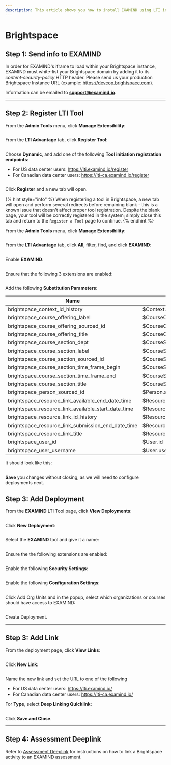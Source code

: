 ```yaml
---
description: This article shows you how to install EXAMIND using LTI in Brightspace.
---
```


# Brightspace

## Step 1: Send info to EXAMIND

In order for EXAMIND's iframe to load within your Brightspace instance, EXAMIND must white-list your Brightspace domain by adding it to its _content-security-policy_ HTTP header. Please send us your production Brightspace Instance URL (example: https://devcop.brightspace.com).

Information can be emailed to [**support@examind.io**](mailto:support@examind.io).

***

## Step 2: Register LTI Tool

From the **Admin Tools** menu, click **Manage Extensibility**:

<figure><img src="../../.gitbook/assets/image (15).png" alt=""><figcaption></figcaption></figure>

From the **LTI Advantage** tab, click **Register Tool**:

<figure><img src="../../.gitbook/assets/image (16).png" alt=""><figcaption></figcaption></figure>

Choose **Dynamic**, and add one of the following **Tool initiation registration endpoints**:

* For US data center users: https://lti.examind.io/register
* For Canadian data center users: https://lti-ca.examind.io/register

<figure><img src="../../.gitbook/assets/image (17).png" alt=""><figcaption></figcaption></figure>

Click **Register** and a new tab will open.

{% hint style="info" %}
When registering a tool in Brightspace, a new tab will open and perform several redirects before remaining blank - this is a known issue that doesn't affect proper tool registration. Despite the blank page, your tool will be correctly registered in the system; simply close this tab and return to the `Register a Tool` page to continue.
{% endhint %}

From the **Admin Tools** menu, click **Manage Extensibility**:

<figure><img src="../../.gitbook/assets/image (18).png" alt=""><figcaption></figcaption></figure>

From the **LTI Advantage** tab, click **All**, filter, find, and click **EXAMIND**:

<figure><img src="../../.gitbook/assets/image (19).png" alt=""><figcaption></figcaption></figure>

Enable **EXAMIND**:

<figure><img src="../../.gitbook/assets/image (20).png" alt=""><figcaption></figcaption></figure>

Ensure that the following 3 extensions are enabled:

<figure><img src="../../.gitbook/assets/image (23).png" alt=""><figcaption></figcaption></figure>

Add the following **Substitution Parameters**:

| Name                                                      | Value                                 |
| --------------------------------------------------------- | ------------------------------------- |
| brightspace\_context\_id\_history                         | $Context.id.history                   |
| brightspace\_course\_offering\_label                      | $CourseOffering.label                 |
| brightspace\_course\_offering\_sourced\_id                | $CourseOffering.sourcedId             |
| brightspace\_course\_offering\_title                      | $CourseOffering.title                 |
| brightspace\_course\_section\_dept                        | $CourseSection.dept                   |
| brightspace\_course\_section\_label                       | $CourseSection.label                  |
| brightspace\_course\_section\_sourced\_id                 | $CourseSection.sourcedId              |
| brightspace\_course\_section\_time\_frame\_begin          | $CourseSection.timeFrame.begin        |
| brightspace\_course\_section\_time\_frame\_end            | $CourseSection.timeFrame.end          |
| brightspace\_course\_section\_title                       | $CourseSection.title                  |
| brightspace\_person\_sourced\_id                          | $Person.sourcedId                     |
| brightspace\_resource\_link\_available\_end\_date\_time   | $ResourceLink.available.endDateTime   |
| brightspace\_resource\_link\_available\_start\_date\_time | $ResourceLink.available.startDateTime |
| brightspace\_resource\_link\_id\_history                  | $ResourceLink.id.history              |
| brightspace\_resource\_link\_submission\_end\_date\_time  | $ResourceLink.submission.endDateTime  |
| brightspace\_resource\_link\_title                        | $ResourceLink.title                   |
| brightspace\_user\_id                                     | $User.id                              |
| brightspace\_user\_username                               | $User.username                        |

It should look like this:

<figure><img src="../../.gitbook/assets/image (34).png" alt=""><figcaption></figcaption></figure>

**Save** you changes without closing, as we will need to configure deployments next.

## Step 3: Add Deployment

From the **EXAMIND** LTI Tool page, click **View Deployments**:

<figure><img src="../../.gitbook/assets/image (25).png" alt=""><figcaption></figcaption></figure>

Click **New Deployment**:

<figure><img src="../../.gitbook/assets/image (26).png" alt=""><figcaption></figcaption></figure>

Select the **EXAMIND** tool and give it a name:

<figure><img src="../../.gitbook/assets/image (27).png" alt=""><figcaption></figcaption></figure>

Ensure the the following extensions are enabled:

<figure><img src="../../.gitbook/assets/image (28).png" alt=""><figcaption></figcaption></figure>

Enable the following **Security Settings**:

<figure><img src="../../.gitbook/assets/image (29).png" alt=""><figcaption></figcaption></figure>

Enable the following **Configuration Settings**:

<figure><img src="../../.gitbook/assets/image (30).png" alt=""><figcaption></figcaption></figure>

Click Add Org Units and in the popup, select which organizations or courses should have access to EXAMIND:

<figure><img src="../../.gitbook/assets/image (31).png" alt=""><figcaption></figcaption></figure>

Create Deployment.

***

## Step 3: Add Link

From the deployment page, click **View Links**:

<figure><img src="../../.gitbook/assets/image.png" alt=""><figcaption></figcaption></figure>

Click **New Link**:

<figure><img src="../../.gitbook/assets/image (8).png" alt=""><figcaption></figcaption></figure>

Name the new link and set the URL to one of the following

* For US data center users: https://lti.examind.io/
* For Canadian data center users: https://lti-ca.examind.io/

For **Type**, select **Deep Linking Quicklink:**

<figure><img src="../../.gitbook/assets/image (12).png" alt=""><figcaption></figcaption></figure>

Click **Save and Close**.

***

## Step 4: Assessment Deeplink

Refer to [Assessment Deeplink](../../get-started/lms-integrated/assessment-deeplink/#brightspace) for instructions on how to link a Brightspace activity to an EXAMIND assessment.
